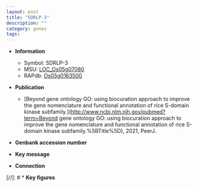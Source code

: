 ```yaml
---
layout: post
title: "SDRLP-3"
description: ""
category: genes
tags: 
---
```


* **Information**  
    + Symbol: SDRLP-3  
    + MSU: [LOC_Os05g07080](http://rice.uga.edu/cgi-bin/ORF_infopage.cgi?orf=LOC_Os05g07080)  
    + RAPdb: [Os05g0163500](https://rapdb.dna.affrc.go.jp/locus/?name=Os05g0163500)  

* **Publication**  
    + [Beyond gene ontology GO: using biocuration approach to improve the gene nomenclature and functional annotation of rice S-domain kinase subfamily.](http://www.ncbi.nlm.nih.gov/pubmed?term=Beyond gene ontology GO: using biocuration approach to improve the gene nomenclature and functional annotation of rice S-domain kinase subfamily.%5BTitle%5D), 2021, PeerJ.

* **Genbank accession number**  

* **Key message**  

* **Connection**  

[//]: # * **Key figures**  


